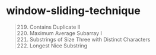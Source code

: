 # window-sliding-technique
> 219. Contains Duplicate II
> 643. Maximum Average Subarray I
> 1876. Substrings of Size Three with Distinct Characters
> 1763. Longest Nice Substring

